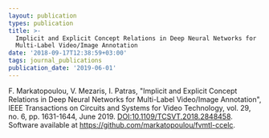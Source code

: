 ```yaml
---
layout: publication
types: publication
title: >-
  Implicit and Explicit Concept Relations in Deep Neural Networks for
  Multi-Label Video/Image Annotation
date: '2018-09-17T12:38:59+03:00'
tags: journal_publications
publication_date: '2019-06-01'
---
```

F. Markatopoulou, V. Mezaris, I. Patras, "Implicit and Explicit Concept Relations in Deep Neural Networks for Multi-Label Video/Image Annotation", IEEE Transactions on Circuits and Systems for Video Technology, vol. 29, no. 6, pp. 1631-1644, June 2019. [DOI:10.1109/TCSVT.2018.2848458](https://ieeexplore.ieee.org/document/8387768). Software available at https://github.com/markatopoulou/fvmtl-ccelc.
